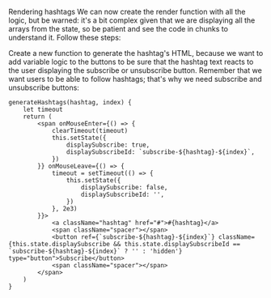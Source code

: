 Rendering hashtags
We can now create the render function with all the logic, but be warned: it's a bit complex given that we are displaying all the arrays from the state, so be patient and see the code in chunks to understand it. Follow these steps:

Create a new function to generate the hashtag's HTML, because we want to add variable logic to the buttons to be sure that the hashtag text reacts to the user displaying the subscribe or unsubscribe button. Remember that we want users to be able to follow hashtags; that's why we need subscribe and unsubscribe buttons:

```
generateHashtags(hashtag, index) {
    let timeout
    return (
        <span onMouseEnter={() => {
            clearTimeout(timeout)
            this.setState({
                displaySubscribe: true,
                displaySubscribeId: `subscribe-${hashtag}-${index}`,
            })
        }} onMouseLeave={() => {
            timeout = setTimeout(() => {
                this.setState({
                    displaySubscribe: false,
                    displaySubscribeId: '',
                })
            }, 2e3)
        }}>
            <a className="hashtag" href="#">#{hashtag}</a>
            <span className="spacer"></span>
            <button ref={`subscribe-${hashtag}-${index}`} className={this.state.displaySubscribe && this.state.displaySubscribeId == `subscribe-${hashtag}-${index}` ? '' : 'hidden'} type="button">Subscribe</button>
            <span className="spacer"></span>
        </span>
    )
}
```
